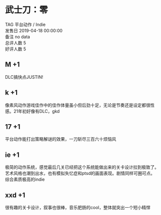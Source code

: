 



#  武士刀：零
  
TAG 平台动作 / Indie  
发售日 2019-04-18 00:00:00  
备注 no data  
总评人数 5  
好评人数 5
## M +1


DLC搞快点JUSTIN!
## k +1


像素风动作游戏佳作中的佳作体量虽小但后劲十足，无论是节奏还是设定都很性感。21年初好像有DLC，gkd
## 17 +1


平台动作能打出策略解谜的效果，一刀斩尽三百六十烦恼风
## ie +1


极简的动作系统，感觉最后几关已经把这个系统能做出来的关卡设计拉到极致了。艺术风格也潮到出水，也有模拟失忆症和ptsd的画面表现。剧情同样可圈可点。综合素质极高的indie
## xxd +1


很有趣的关卡设计，叙事也很棒，音乐肥肠的cool，整体就突出一个短小精悍